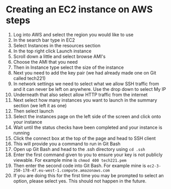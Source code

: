 # Creating an EC2 instance on AWS steps

1. Log into AWS and select the region you would like to use
2. In the search bar type in EC2
3. Select Instances in the resources section
4. In the top right click Launch instance
5. Scroll down a little and select browse AMI's
6. Choose the AMI that you need
7. Then in Instance type select the size of the instance
8. Next you need to add the key pair (we had already made one on Git called tech221)
9. In network settings we need to select what we allow SSH traffic from and it can never be left on anywhere. Use the drop down to select My IP
10. Underneath that also select allow HTTP traffic from the internet
11. Next select how many instances you want to launch in the summary section (we left it as one)
12. Then select launch
13. Select the instances page on the left side of the screen and click onto your instance
14. Wait until the status checks have been completed and your instance is running
15. Click the connect box at the top of the page and head to SSH client
16. This will provide you a command to run in Git Bash
17. Open up Git Bash and head to the .ssh directory using ```cd .ssh```
18. Enter the first command given to you to ensure your key is not publicly viewable. For example mine is ```chmod 400 tech221.pem```
19. Then enter the second code into Git Bash. For example mine is ```ec2-3-250-178-47.eu-west-1.compute.amazonaws.com```
20. If you are doing this for the first time you may be prompted to select an option, please select yes. This should not happen in the future.
